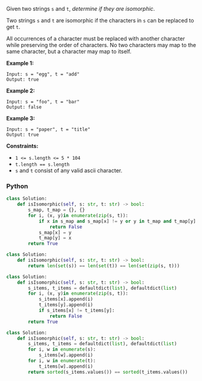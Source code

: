 Given two strings  `s`  and  `t`,  _determine if they are isomorphic_.

Two strings  `s`  and  `t`  are isomorphic if the characters in  `s`  can be replaced to get  `t`.

All occurrences of a character must be replaced with another character while preserving the order of characters. No two characters may map to the same character, but a character may map to itself.

**Example 1:**
```
Input: s = "egg", t = "add"
Output: true
```

**Example 2:**
```
Input: s = "foo", t = "bar"
Output: false
```

**Example 3:**
```
Input: s = "paper", t = "title"
Output: true
```

**Constraints:**
-   `1 <= s.length <= 5 * 104`
-   `t.length == s.length`
-   `s`  and  `t`  consist of any valid ascii character.


### Python
```python
class Solution:
    def isIsomorphic(self, s: str, t: str) -> bool:
        s_map, t_map = {}, {}
        for i, (x, y)in enumerate(zip(s, t)):
            if x in s_map and s_map[x] != y or y in t_map and t_map[y] != x:
                return False
            s_map[x] = y
            t_map[y] = x
        return True
```

```python
class Solution:
    def isIsomorphic(self, s: str, t: str) -> bool:
        return len(set(s)) == len(set(t)) == len(set(zip(s, t)))
```

```python
class Solution:
    def isIsomorphic(self, s: str, t: str) -> bool:
        s_items, t_items = defaultdict(list), defaultdict(list)
        for i, (x, y)in enumerate(zip(s, t)):
            s_items[x].append(i)
            t_items[y].append(i)
            if s_items[x] != t_items[y]:
                return False
        return True
```

```python
class Solution:
    def isIsomorphic(self, s: str, t: str) -> bool:
        s_items, t_items = defaultdict(list), defaultdict(list)
        for i, w in enumerate(s):
            s_items[w].append(i)
        for i, w in enumerate(t):
            t_items[w].append(i)
        return sorted(s_items.values()) == sorted(t_items.values())
```